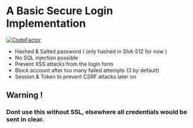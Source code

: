 # A Basic Secure Login Implementation 
[![CodeFactor](https://www.codefactor.io/repository/github/sigmanificient/secure_login/badge)](https://www.codefactor.io/repository/github/sigmanificient/secure_login)
- Hashed & Salted password  ( only hashed in ShA-512 for now )
- No SQL injection possible
- Prevent XSS attacks from the login form
- Block account after too many failed attempts (3 by default)
- Session & Token to prevent CSRF attacks later on

## Warning !
### Dont use this without SSL, elsewhere all credentials would be sent in clear. 
